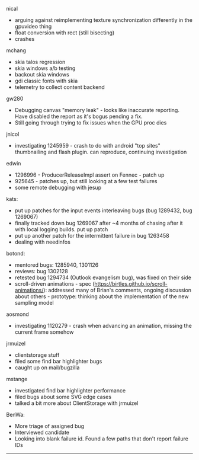 nical
* arguing against reimplementing texture synchronization differently in the gpuvideo thing
* float conversion with rect (still bisecting)
* crashes



mchang
* skia talos regression
* skia windows a/b testing
* backout skia windows
* gdi classic fonts with skia
* telemetry to collect content backend



gw280
* Debugging canvas "memory leak" - looks like inaccurate reporting. Have disabled the report as it's bogus pending a fix.
* Still going through trying to fix issues when the GPU proc dies



jnicol
* investigating 1245959 - crash to do with android "top sites" thumbnailing and flash plugin. can reproduce, continuing investigation



edwin
* 1296996 - ProducerReleaseImpl assert on Fennec - patch up
* 925645 - patches up, but still looking at a few test failures
* some remote debugging with jesup



kats:
* put up patches for the input events interleaving bugs (bug 1289432, bug 1269067)
* finally tracked down bug 1269067 after ~4 months of chasing after it with local logging builds. put up patch
* put up another patch for the intermittent failure in bug 1263458
* dealing with needinfos



botond:
  - mentored bugs: 1285940, 1301126
  - reviews: bug 1302128
  - retested bug 1294734 (Outlook evangelism bug), was fixed on their side
  - scroll-driven animations
          - spec (https://birtles.github.io/scroll-animations/): addressed many of Brian's comments, ongoing discussion about others
          - prototype: thinking about the implementation of the new sampling model



aosmond
* investigating 1120279 - crash when advancing an animation, missing the current frame somehow



jrmuizel
* clientstorage stuff
* filed some find bar highlighter bugs
* caught up on mail/bugzilla



mstange
* investigated find bar highlighter performance
* filed bugs about some SVG edge cases
* talked a bit more about ClientStorage with jrmuizel



BenWa:
* More triage of assigned bug
* Interviewed candidate
* Looking into blank failure id. Found a few paths that don't report failure IDs

________________


